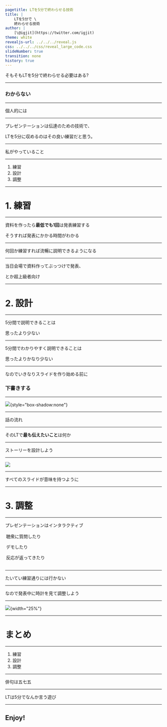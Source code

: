 ```yaml
---
pagetitle: LTを5分で終わらせる技術
title: |
    LTを5分で \
    終わらせる技術
author: |
    [\@igjit](https://twitter.com/igjit)
theme: white
revealjs-url: ../../../reveal.js
css: ../../../css/reveal_large_code.css
slideNumber: true
transition: none
history: true
---
```


そもそもLTを5分で終わらせる必要はある?

---

### わからない

---

個人的には

---

プレゼンテーションは伝達のための技術で、

<div class="fragment">
LTを5分に収めるのはその良い練習だと思う。
</div>

---

私がやっていること

---

1. 練習
2. 設計
3. 調整

---

# 1. 練習

---

資料を作ったら**最低でも1回**は発表練習する

<div class="fragment">
そうすれば発表にかかる時間がわかる
</div>

---

何回か練習すれば流暢に説明できるようになる

---

当日会場で資料作ってぶっつけで発表、

とか超上級者向け

---

# 2. 設計

---

5分間で説明できることは

思ったより少ない

---

5分間でわかりやすく説明できることは

思ったよりかなり少ない

---

なのでいきなりスライドを作り始める前に

### 下書きする

---

![](images/ss_draft.png){style="box-shadow:none"}

---

話の流れ

---

そのLTで**最も伝えたいこと**は何か

---

ストーリーを設計しよう

---

![](images/zen.jpg)

---

すべてのスライドが意味を持つように

---

# 3. 調整

---

プレゼンテーションはインタラクティブ

<div class="fragment" style="padding: 0.2em">
聴衆に質問したり

デモしたり

反応が返ってきたり
</div>

---

たいてい練習通りには行かない

---

なので発表中に時計を見て調整しよう

---

![](images/ss_watch.png){width="25%"}

---

# まとめ

---

1. 練習
2. 設計
3. 調整

---

俳句は五七五

---

LTは5分でなんか言う遊び

---

## Enjoy!

